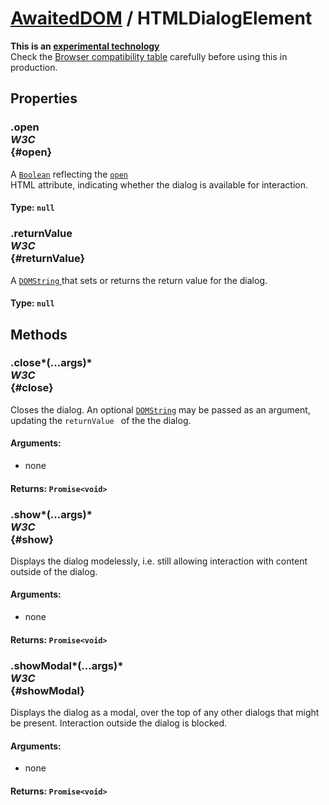 # [AwaitedDOM](/docs/basic-interfaces/awaited-dom) <span>/</span> HTMLDialogElement

<div class='overview'><strong>This is an <a href="/en-US/docs/MDN/Contribute/Guidelines/Conventions_definitions#Experimental">experimental technology</a></strong><br>Check the <a href="#Browser_compatibility">Browser compatibility table</a> carefully before using this in production.</div>

## Properties

### .open <div class="specs"><i>W3C</i></div> {#open}

A <a href="/en-US/docs/Web/API/Boolean" title="REDIRECT Boolean [en-US]"><code>Boolean</code></a> reflecting the <code><a href="/en-US/docs/Web/HTML/Element/dialog#attr-open">open</a>
</code> HTML attribute, indicating whether the dialog is available for interaction.

#### **Type**: `null`

### .returnValue <div class="specs"><i>W3C</i></div> {#returnValue}

A <a href="/en-US/docs/Web/API/DOMString" title="DOMString is a UTF-16 String. As JavaScript already uses such strings, DOMString is mapped directly to a String."><code>DOMString</code>
</a> that sets or returns the return value for the dialog.

#### **Type**: `null`

## Methods

### .close*(...args)* <div class="specs"><i>W3C</i></div> {#close}

Closes the dialog. An optional <a href="/en-US/docs/Web/API/DOMString" title="DOMString is a UTF-16 String. As JavaScript already uses such strings, DOMString is mapped directly to a String."><code>DOMString</code></a> may be passed as an argument, updating the <code>returnValue
</code> of the the dialog.

#### **Arguments**:


 - none

#### **Returns**: `Promise<void>`

### .show*(...args)* <div class="specs"><i>W3C</i></div> {#show}

Displays the dialog modelessly, i.e. still allowing interaction with content outside of the dialog.

#### **Arguments**:


 - none

#### **Returns**: `Promise<void>`

### .showModal*(...args)* <div class="specs"><i>W3C</i></div> {#showModal}

Displays the dialog as a modal, over the top of any other dialogs that might be present. Interaction outside the dialog is blocked.

#### **Arguments**:


 - none

#### **Returns**: `Promise<void>`
